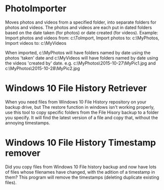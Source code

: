 # PhotoImporter
Moves photos and videos from a specified folder, into separate folders for photos and videos. The photos and videos are each put in dated folders based on the date taken (for photos) or date created (for videos).
Example:
Import photos and videos from: c:\ToImport, Import photos to: c:\MyPhotos, Import videos to: c:\MyVideos

When imported, c:\MyPhotos will have folders named by date using the photos 'taken' date and c:\MyVideos will have folders named by date using the videos 'created by' date. e.g. c:\MyPhotos\2015-10-27\MyPic1.jpg and c:\MyPhotos\2015-10-28\MyPic2.jpg

# Windows 10 File History Retriever
When you need files from Windows 10 File History repository on your backup drive, but The restore function in windows isn't working properly, use this tool to copy specific folders from the File Hisory backup to a folder you specify.  It will find the latest version of a file and copy that, without the annoying timestamps.

# Windows 10 File History Timestamp remover
Did you copy files from Windows 10 File history backup and now have lots of files whose filenames have changed, with the adition of a timestamp in them?  This program will remove the timestamps (deleting duplicate existing files).
